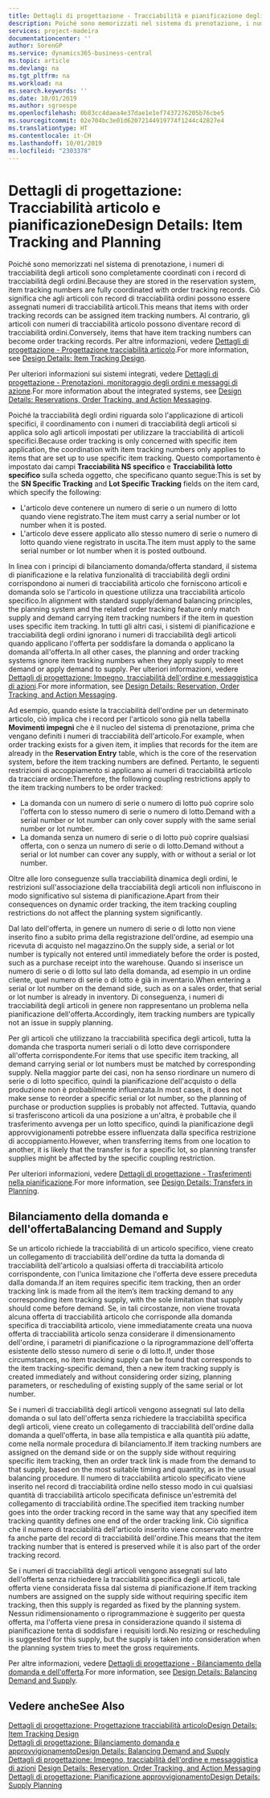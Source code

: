 ```yaml
---
title: Dettagli di progettazione - Tracciabilità e pianificazione degli articoli | Microsoft Docs
description: Poiché sono memorizzati nel sistema di prenotazione, i numeri di tracciabilità degli articoli sono completamente coordinati con i record di tracciabilità degli ordini.
services: project-madeira
documentationcenter: ''
author: SorenGP
ms.service: dynamics365-business-central
ms.topic: article
ms.devlang: na
ms.tgt_pltfrm: na
ms.workload: na
ms.search.keywords: ''
ms.date: 10/01/2019
ms.author: sgroespe
ms.openlocfilehash: 0b83cc4daea4e37dae1e1ef7437276205b76cbe5
ms.sourcegitcommit: 02e704bc3e01d62072144919774f1244c42827e4
ms.translationtype: HT
ms.contentlocale: it-CH
ms.lasthandoff: 10/01/2019
ms.locfileid: "2303378"
---
```

# <a name="design-details-item-tracking-and-planning"></a><span data-ttu-id="239c9-103">Dettagli di progettazione: Tracciabilità articolo e pianificazione</span><span class="sxs-lookup"><span data-stu-id="239c9-103">Design Details: Item Tracking and Planning</span></span>
<span data-ttu-id="239c9-104">Poiché sono memorizzati nel sistema di prenotazione, i numeri di tracciabilità degli articoli sono completamente coordinati con i record di tracciabilità degli ordini.</span><span class="sxs-lookup"><span data-stu-id="239c9-104">Because they are stored in the reservation system, item tracking numbers are fully coordinated with order tracking records.</span></span> <span data-ttu-id="239c9-105">Ciò significa che agli articoli con record di tracciabilità ordini possono essere assegnati numeri di tracciabilità articoli.</span><span class="sxs-lookup"><span data-stu-id="239c9-105">This means that items with order tracking records can be assigned item tracking numbers.</span></span> <span data-ttu-id="239c9-106">Al contrario, gli articoli con numeri di tracciabilità articolo possono diventare record di tracciabilità ordini.</span><span class="sxs-lookup"><span data-stu-id="239c9-106">Conversely, items that have item tracking numbers can become order tracking records.</span></span> <span data-ttu-id="239c9-107">Per altre informazioni, vedere [Dettagli di progettazione - Progettazione tracciabilità articolo](design-details-item-tracking-design.md).</span><span class="sxs-lookup"><span data-stu-id="239c9-107">For more information, see [Design Details: Item Tracking Design](design-details-item-tracking-design.md).</span></span>

<span data-ttu-id="239c9-108">Per ulteriori informazioni sui sistemi integrati, vedere [Dettagli di progettazione - Prenotazioni, monitoraggio degli ordini e messaggi di azione](design-details-reservation-order-tracking-and-action-messaging.md).</span><span class="sxs-lookup"><span data-stu-id="239c9-108">For more information about the integrated systems, see [Design Details: Reservations, Order Tracking, and Action Messaging](design-details-reservation-order-tracking-and-action-messaging.md).</span></span>

<span data-ttu-id="239c9-109">Poiché la tracciabilità degli ordini riguarda solo l'applicazione di articoli specifici, il coordinamento con i numeri di tracciabilità degli articoli si applica solo agli articoli impostati per utilizzare la tracciabilità di articoli specifici.</span><span class="sxs-lookup"><span data-stu-id="239c9-109">Because order tracking is only concerned with specific item application, the coordination with item tracking numbers only applies to items that are set up to use specific item tracking.</span></span> <span data-ttu-id="239c9-110">Questo comportamento è impostato dai campi **Tracciabilità NS specifico** e **Tracciabilità lotto specifico** sulla scheda oggetto, che specificano quanto segue:</span><span class="sxs-lookup"><span data-stu-id="239c9-110">This is set by the **SN Specific Tracking** and **Lot Specific Tracking** fields on the item card, which specify the following:</span></span>

- <span data-ttu-id="239c9-111">L'articolo deve contenere un numero di serie o un numero di lotto quando viene registrato.</span><span class="sxs-lookup"><span data-stu-id="239c9-111">The item must carry a serial number or lot number when it is posted.</span></span>
- <span data-ttu-id="239c9-112">L'articolo deve essere applicato allo stesso numero di serie o numero di lotto quando viene registrato in uscita.</span><span class="sxs-lookup"><span data-stu-id="239c9-112">The item must apply to the same serial number or lot number when it is posted outbound.</span></span>

<span data-ttu-id="239c9-113">In linea con i principi di bilanciamento domanda/offerta standard, il sistema di pianificazione e la relativa funzionalità di tracciabilità degli ordini corrispondono ai numeri di tracciabilità articolo che forniscono articoli e domanda solo se l'articolo in questione utilizza una tracciabilità articolo specifico.</span><span class="sxs-lookup"><span data-stu-id="239c9-113">In alignment with standard supply/demand balancing principles, the planning system and the related order tracking feature only match supply and demand carrying item tracking numbers if the item in question uses specific item tracking.</span></span> <span data-ttu-id="239c9-114">In tutti gli altri casi, i sistemi di pianificazione e tracciabilità degli ordini ignorano i numeri di tracciabilità degli articoli quando applicano l'offerta per soddisfare la domanda o applicano la domanda all'offerta.</span><span class="sxs-lookup"><span data-stu-id="239c9-114">In all other cases, the planning and order tracking systems ignore item tracking numbers when they apply supply to meet demand or apply demand to supply.</span></span> <span data-ttu-id="239c9-115">Per ulteriori informazioni, vedere [Dettagli di progettazione: Impegno, tracciabilità dell'ordine e messaggistica di azioni](design-details-reservation-order-tracking-and-action-messaging.md).</span><span class="sxs-lookup"><span data-stu-id="239c9-115">For more information, see [Design Details: Reservation, Order Tracking, and Action Messaging](design-details-reservation-order-tracking-and-action-messaging.md).</span></span>

<span data-ttu-id="239c9-116">Ad esempio, quando esiste la tracciabilità dell'ordine per un determinato articolo, ciò implica che i record per l'articolo sono già nella tabella **Movimenti impegni** che è il nucleo del sistema di prenotazione, prima che vengano definiti i numeri di tracciabilità dell'articolo.</span><span class="sxs-lookup"><span data-stu-id="239c9-116">For example, when order tracking exists for a given item, it implies that records for the item are already in the **Reservation Entry** table, which is the core of the reservation system, before the item tracking numbers are defined.</span></span> <span data-ttu-id="239c9-117">Pertanto, le seguenti restrizioni di accoppiamento si applicano ai numeri di tracciabilità articolo da tracciare ordine:</span><span class="sxs-lookup"><span data-stu-id="239c9-117">Therefore, the following coupling restrictions apply to the item tracking numbers to be order tracked:</span></span>

- <span data-ttu-id="239c9-118">La domanda con un numero di serie o numero di lotto può coprire solo l'offerta con lo stesso numero di serie o numero di lotto.</span><span class="sxs-lookup"><span data-stu-id="239c9-118">Demand with a serial number or lot number can only cover supply with the same serial number or lot number.</span></span>
- <span data-ttu-id="239c9-119">La domanda senza un numero di serie o di lotto può coprire qualsiasi offerta, con o senza un numero di serie o di lotto.</span><span class="sxs-lookup"><span data-stu-id="239c9-119">Demand without a serial or lot number can cover any supply, with or without a serial or lot number.</span></span>

<span data-ttu-id="239c9-120">Oltre alle loro conseguenze sulla tracciabilità dinamica degli ordini, le restrizioni sull'associazione della tracciabilità degli articoli non influiscono in modo significativo sul sistema di pianificazione.</span><span class="sxs-lookup"><span data-stu-id="239c9-120">Apart from their consequences on dynamic order tracking, the item tracking coupling restrictions do not affect the planning system significantly.</span></span>

<span data-ttu-id="239c9-121">Dal lato dell'offerta, in genere un numero di serie o di lotto non viene inserito fino a subito prima della registrazione dell'ordine, ad esempio una ricevuta di acquisto nel magazzino.</span><span class="sxs-lookup"><span data-stu-id="239c9-121">On the supply side, a serial or lot number is typically not entered until immediately before the order is posted, such as a purchase receipt into the warehouse.</span></span> <span data-ttu-id="239c9-122">Quando si inserisce un numero di serie o di lotto sul lato della domanda, ad esempio in un ordine cliente, quel numero di serie o di lotto è già in inventario.</span><span class="sxs-lookup"><span data-stu-id="239c9-122">When entering a serial or lot number on the demand side, such as on a sales order, that serial or lot number is already in inventory.</span></span> <span data-ttu-id="239c9-123">Di conseguenza, i numeri di tracciabilità degli articoli in genere non rappresentano un problema nella pianificazione dell'offerta.</span><span class="sxs-lookup"><span data-stu-id="239c9-123">Accordingly, item tracking numbers are typically not an issue in supply planning.</span></span>

<span data-ttu-id="239c9-124">Per gli articoli che utilizzano la tracciabilità specifica degli articoli, tutta la domanda che trasporta numeri seriali o di lotto deve corrispondere all'offerta corrispondente.</span><span class="sxs-lookup"><span data-stu-id="239c9-124">For items that use specific item tracking, all demand carrying serial or lot numbers must be matched by corresponding supply.</span></span> <span data-ttu-id="239c9-125">Nella maggior parte dei casi, non ha senso riordinare un numero di serie o di lotto specifico, quindi la pianificazione dell'acquisto o della produzione non è probabilmente influenzata.</span><span class="sxs-lookup"><span data-stu-id="239c9-125">In most cases, it does not make sense to reorder a specific serial or lot number, so the planning of purchase or production supplies is probably not affected.</span></span> <span data-ttu-id="239c9-126">Tuttavia, quando si trasferiscono articoli da una posizione a un'altra, è probabile che il trasferimento avvenga per un lotto specifico, quindi la pianificazione degli approvvigionamenti potrebbe essere influenzata dalla specifica restrizione di accoppiamento.</span><span class="sxs-lookup"><span data-stu-id="239c9-126">However, when transferring items from one location to another, it is likely that the transfer is for a specific lot, so planning transfer supplies might be affected by the specific coupling restriction.</span></span>

<span data-ttu-id="239c9-127">Per ulteriori informazioni, vedere [Dettagli di progettazione - Trasferimenti nella pianificazione](design-details-transfers-in-planning.md).</span><span class="sxs-lookup"><span data-stu-id="239c9-127">For more information, see [Design Details: Transfers in Planning](design-details-transfers-in-planning.md).</span></span>

## <a name="balancing-demand-and-supply"></a><span data-ttu-id="239c9-128">Bilanciamento della domanda e dell'offerta</span><span class="sxs-lookup"><span data-stu-id="239c9-128">Balancing Demand and Supply</span></span>
<span data-ttu-id="239c9-129">Se un articolo richiede la tracciabilità di un articolo specifico, viene creato un collegamento di tracciabilità dell'ordine da tutta la domanda di tracciabilità dell'articolo a qualsiasi offerta di tracciabilità articolo corrispondente, con l'unica limitazione che l'offerta deve essere preceduta dalla domanda.</span><span class="sxs-lookup"><span data-stu-id="239c9-129">If an item requires specific item tracking, then an order tracking link is made from all the item’s item tracking demand to any corresponding item tracking supply, with the sole limitation that supply should come before demand.</span></span> <span data-ttu-id="239c9-130">Se, in tali circostanze, non viene trovata alcuna offerta di tracciabilità articolo che corrisponde alla domanda specifica di tracciabilità articolo, viene immediatamente creata una nuova offerta di tracciabilità articolo senza considerare il dimensionamento dell'ordine, i parametri di pianificazione o la riprogrammazione dell'offerta esistente dello stesso numero di serie o di lotto.</span><span class="sxs-lookup"><span data-stu-id="239c9-130">If, under those circumstances, no item tracking supply can be found that corresponds to the item tracking-specific demand, then a new item tracking supply is created immediately and without considering order sizing, planning parameters, or rescheduling of existing supply of the same serial or lot number.</span></span>

<span data-ttu-id="239c9-131">Se i numeri di tracciabilità degli articoli vengono assegnati sul lato della domanda o sul lato dell'offerta senza richiedere la tracciabilità specifica degli articoli, viene creato un collegamento di tracciabilità dell'ordine dalla domanda a quell'offerta, in base alla tempistica e alla quantità più adatte, come nella normale procedura di bilanciamento.</span><span class="sxs-lookup"><span data-stu-id="239c9-131">If item tracking numbers are assigned on the demand side or on the supply side without requiring specific item tracking, then an order track link is made from the demand to that supply, based on the most suitable timing and quantity, as in the usual balancing procedure.</span></span> <span data-ttu-id="239c9-132">Il numero di tracciabilità articolo specificato viene inserito nel record di tracciabilità ordine nello stesso modo in cui qualsiasi quantità di tracciabilità articolo specificata definisce un'estremità del collegamento di tracciabilità ordine.</span><span class="sxs-lookup"><span data-stu-id="239c9-132">The specified item tracking number goes into the order tracking record in the same way that any specified item tracking quantity defines one end of the order tracking link.</span></span> <span data-ttu-id="239c9-133">Ciò significa che il numero di tracciabilità dell'articolo inserito viene conservato mentre fa anche parte del record di tracciabilità dell'ordine.</span><span class="sxs-lookup"><span data-stu-id="239c9-133">This means that the item tracking number that is entered is preserved while it is also part of the order tracking record.</span></span>

<span data-ttu-id="239c9-134">Se i numeri di tracciabilità degli articoli vengono assegnati sul lato dell'offerta senza richiedere la tracciabilità specifica degli articoli, tale offerta viene considerata fissa dal sistema di pianificazione.</span><span class="sxs-lookup"><span data-stu-id="239c9-134">If item tracking numbers are assigned on the supply side without requiring specific item tracking, then this supply is regarded as fixed by the planning system.</span></span> <span data-ttu-id="239c9-135">Nessun ridimensionamento o riprogrammazione è suggerito per questa offerta, ma l'offerta viene presa in considerazione quando il sistema di pianificazione tenta di soddisfare i requisiti lordi.</span><span class="sxs-lookup"><span data-stu-id="239c9-135">No resizing or rescheduling is suggested for this supply, but the supply is taken into consideration when the planning system tries to meet the gross requirements.</span></span>

<span data-ttu-id="239c9-136">Per altre informazioni, vedere [Dettagli di progettazione - Bilanciamento della domanda e dell'offerta](design-details-balancing-demand-and-supply.md).</span><span class="sxs-lookup"><span data-stu-id="239c9-136">For more information, see [Design Details: Balancing Demand and Supply](design-details-balancing-demand-and-supply.md).</span></span>  

## <a name="see-also"></a><span data-ttu-id="239c9-137">Vedere anche</span><span class="sxs-lookup"><span data-stu-id="239c9-137">See Also</span></span>  
[<span data-ttu-id="239c9-138">Dettagli di progettazione: Progettazione tracciabilità articolo</span><span class="sxs-lookup"><span data-stu-id="239c9-138">Design Details: Item Tracking Design</span></span>](design-details-item-tracking-design.md)  
[<span data-ttu-id="239c9-139">Dettagli di progettazione: Bilanciamento domanda e approvvigionamento</span><span class="sxs-lookup"><span data-stu-id="239c9-139">Design Details: Balancing Demand and Supply</span></span>](design-details-balancing-demand-and-supply.md)  
<span data-ttu-id="239c9-140">[Dettagli di progettazione: Impegno, tracciabilità dell'ordine e messaggistica di azioni](design-details-reservation-order-tracking-and-action-messaging.md) </span><span class="sxs-lookup"><span data-stu-id="239c9-140">[Design Details: Reservation, Order Tracking, and Action Messaging](design-details-reservation-order-tracking-and-action-messaging.md) </span></span>  
[<span data-ttu-id="239c9-141">Dettagli di progettazione: Pianificazione approvvigionamento</span><span class="sxs-lookup"><span data-stu-id="239c9-141">Design Details: Supply Planning</span></span>](design-details-supply-planning.md)  
